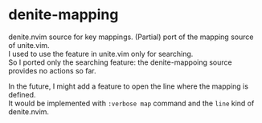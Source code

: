 # denite-mapping

denite.nvim source for key mappings. (Partial) port of the mapping source of unite.vim.  
I used to use the feature in unite.vim only for searching.  
So I ported only the searching feature: the denite-mappoing source provides no actions so far.

In the future, I might add a feature to open the line where the mapping is defined.  
It would be implemented with `:verbose map` command and the `line` kind of denite.nvim.
